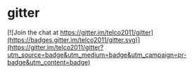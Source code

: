 # gitter

[![Join the chat at https://gitter.im/telco2011/gitter](https://badges.gitter.im/telco2011/gitter.svg)](https://gitter.im/telco2011/gitter?utm_source=badge&utm_medium=badge&utm_campaign=pr-badge&utm_content=badge)
